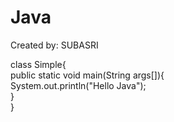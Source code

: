 # Java
Created by: SUBASRI 



class Simple{  
    public static void main(String args[]){  
     System.out.println("Hello Java");  
    }  
}  

